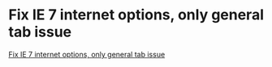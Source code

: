 # Fix IE 7 internet options, only general tab issue
[Fix IE 7 internet options, only general tab issue](https://aiwithcloud.com/2022/09/14/fix_ie_7_internet_options_only_general_tab_issue/)